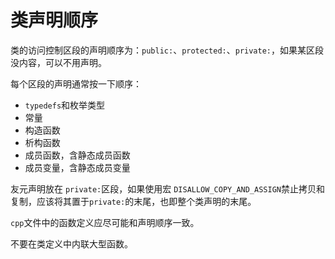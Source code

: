 # 类声明顺序

类的访问控制区段的声明顺序为：`public:`、`protected:`、`private:`，如果某区段没内容，可以不用声明。

每个区段的声明通常按一下顺序：

* `typedefs`和枚举类型
* 常量
* 构造函数
* 析构函数
* 成员函数，含静态成员函数
* 成员变量，含静态成员变量

友元声明放在 `private:`区段，如果使用宏 `DISALLOW_COPY_AND_ASSIGN`禁止拷贝和复制，应该将其置于`private:`的末尾，也即整个类声明的末尾。

`cpp`文件中的函数定义应尽可能和声明顺序一致。

不要在类定义中内联大型函数。

